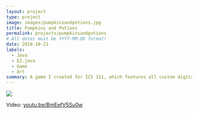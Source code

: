 ```yaml
---
layout: project
type: project
image: images/pumpkinsandpotions.jpg
title: Pumpkins and Potions
permalink: projects/pumpkinsandpotions
# All dates must be YYYY-MM-DD format!
date: 2018-10-21
labels:
  - Java
  - EZ.java
  - Game
  - Art
summary: A game I created for ICS 111, which features all custom digital art assets, and fun acceleration based movement.
---
```


<img class="ui image" src="{{ site.baseurl }}/pandpbackground.png">

 
Video: <a href="https://youtu.be/BmEefV5Su0w">youtu.be/BmEefV5Su0w</a>
